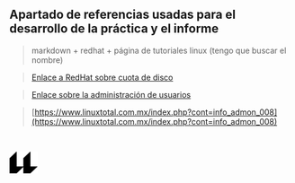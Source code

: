 ## Apartado de referencias usadas para el desarrollo de la práctica y el informe

> markdown + redhat + página de tutoriales linux (tengo que buscar el nombre)

>[Enlace a RedHat sobre cuota de disco](https://access.redhat.com/documentation/en-us/red_hat_enterprise_linux/7/html/storage_administration_guide/ch-disk-quotas)

>[Enlace sobre la administración de usuarios](https://www.linuxtotal.com.mx/index.php?cont=info_admon_008)

>[https://www.linuxtotal.com.mx/index.php?cont=info_admon_008](https://www.linuxtotal.com.mx/index.php?cont=info_admon_008)



<br>

![logo](icono-ull-negro.png)